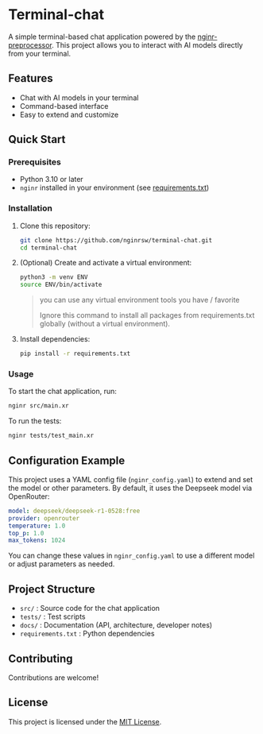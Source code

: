 # Terminal-chat

A simple terminal-based chat application powered by the [nginr-preprocessor](https://github.com/nginrsw/nginr). This project allows you to interact with AI models directly from your terminal.

## Features
- Chat with AI models in your terminal
- Command-based interface
- Easy to extend and customize

## Quick Start

### Prerequisites
- Python 3.10 or later
- `nginr` installed in your environment (see [requirements.txt](requirements.txt))

### Installation
1. Clone this repository:
   ```bash
   git clone https://github.com/nginrsw/terminal-chat.git
   cd terminal-chat
   ```
2. (Optional) Create and activate a virtual environment:
   ```bash
   python3 -m venv ENV
   source ENV/bin/activate
   ```
   > you can use any virtual environment tools you have / favorite
   > 
   > Ignore this command to install all packages from requirements.txt globally (without a virtual environment).
3. Install dependencies:
   ```bash
   pip install -r requirements.txt
   ```

### Usage
To start the chat application, run:
```bash
nginr src/main.xr
```

To run the tests:
```bash
nginr tests/test_main.xr
```

## Configuration Example
This project uses a YAML config file (`nginr_config.yaml`) to extend and set the model or other parameters. By default, it uses the Deepseek model via OpenRouter:

```yaml
model: deepseek/deepseek-r1-0528:free
provider: openrouter
temperature: 1.0
top_p: 1.0
max_tokens: 1024
```

You can change these values in `nginr_config.yaml` to use a different model or adjust parameters as needed.

## Project Structure
- `src/` : Source code for the chat application
- `tests/` : Test scripts
- `docs/` : Documentation (API, architecture, developer notes)
- `requirements.txt` : Python dependencies

## Contributing
Contributions are welcome!

## License
This project is licensed under the [MIT License](LICENSE).
